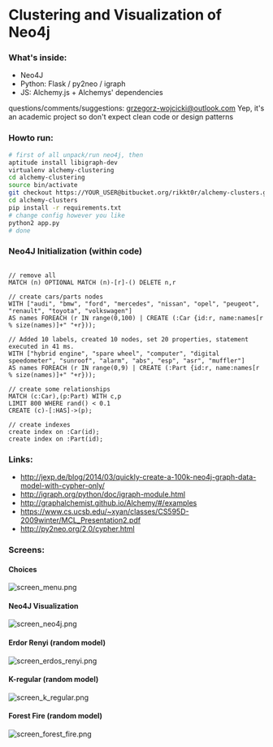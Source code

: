 # Clustering and Visualization of Neo4j #

### What's inside: ###

* Neo4J
* Python: Flask / py2neo / igraph
* JS: Alchemy.js + Alchemys' dependencies

questions/comments/suggestions: grzegorz-wojcicki@outlook.com
Yep, it's an academic project so don't expect clean code or design patterns

### Howto run: ###

```bash
# first of all unpack/run neo4j, then
aptitude install libigraph-dev
virtualenv alchemy-clustering
cd alchemy-clustering
source bin/activate
git checkout https://YOUR_USER@bitbucket.org/rikkt0r/alchemy-clusters.git
cd alchemy-clusters
pip install -r requirements.txt
# change config however you like
python2 app.py
# done
```

### Neo4J Initialization (within code) ###
```neo4j

// remove all
MATCH (n) OPTIONAL MATCH (n)-[r]-() DELETE n,r

// create cars/parts nodes
WITH ["audi", "bmw", "ford", "mercedes", "nissan", "opel", "peugeot", "renault", "toyota", "volkswagen"]
AS names FOREACH (r IN range(0,100) | CREATE (:Car {id:r, name:names[r % size(names)]+" "+r}));

// Added 10 labels, created 10 nodes, set 20 properties, statement executed in 41 ms.
WITH ["hybrid engine", "spare wheel", "computer", "digital speedometer", "sunroof", "alarm", "abs", "esp", "asr", "muffler"]
AS names FOREACH (r IN range(0,9) | CREATE (:Part {id:r, name:names[r % size(names)]+" "+r}));

// create some relationships
MATCH (c:Car),(p:Part) WITH c,p
LIMIT 800 WHERE rand() < 0.1
CREATE (c)-[:HAS]->(p);

// create indexes
create index on :Car(id);
create index on :Part(id);

```

### Links:
* http://jexp.de/blog/2014/03/quickly-create-a-100k-neo4j-graph-data-model-with-cypher-only/
* http://igraph.org/python/doc/igraph-module.html
* http://graphalchemist.github.io/Alchemy/#/examples
* https://www.cs.ucsb.edu/~xyan/classes/CS595D-2009winter/MCL_Presentation2.pdf
* http://py2neo.org/2.0/cypher.html

### Screens:

#### Choices
![screen_menu.png](https://bitbucket.org/repo/ny4eKo/images/3556457875-screen_menu.png)

#### Neo4J Visualization
![screen_neo4j.png](https://bitbucket.org/repo/ny4eKo/images/21534593-screen_neo4j.png)

#### Erdor Renyi (random model)
![screen_erdos_renyi.png](https://bitbucket.org/repo/ny4eKo/images/2983531410-screen_erdos_renyi.png)

#### K-regular (random model)
![screen_k_regular.png](https://bitbucket.org/repo/ny4eKo/images/3519289190-screen_k_regular.png)

#### Forest Fire (random model)
![screen_forest_fire.png](https://bitbucket.org/repo/ny4eKo/images/2869420693-screen_forest_fire.png)